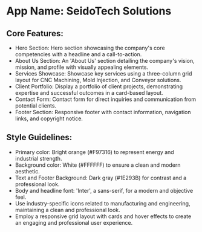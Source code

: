 # **App Name**: SeidoTech Solutions

## Core Features:

- Hero Section: Hero section showcasing the company's core competencies with a headline and a call-to-action.
- About Us Section: An 'About Us' section detailing the company's vision, mission, and profile with visually appealing elements.
- Services Showcase: Showcase key services using a three-column grid layout for CNC Machining, Mold Injection, and Conveyor solutions.
- Client Portfolio: Display a portfolio of client projects, demonstrating expertise and successful outcomes in a card-based layout.
- Contact Form: Contact form for direct inquiries and communication from potential clients.
- Footer Section: Responsive footer with contact information, navigation links, and copyright notice.

## Style Guidelines:

- Primary color: Bright orange (#F97316) to represent energy and industrial strength.
- Background color: White (#FFFFFF) to ensure a clean and modern aesthetic.
- Text and Footer Background: Dark gray (#1E293B) for contrast and a professional look.
- Body and headline font: 'Inter', a sans-serif, for a modern and objective feel.
- Use industry-specific icons related to manufacturing and engineering, maintaining a clean and professional look.
- Employ a responsive grid layout with cards and hover effects to create an engaging and professional user experience.